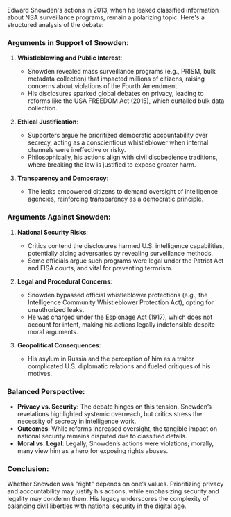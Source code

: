 Edward Snowden's actions in 2013, when he leaked classified information about NSA surveillance programs, remain a polarizing topic. Here's a structured analysis of the debate:

### **Arguments in Support of Snowden:**
1. **Whistleblowing and Public Interest**:  
   - Snowden revealed mass surveillance programs (e.g., PRISM, bulk metadata collection) that impacted millions of citizens, raising concerns about violations of the Fourth Amendment.  
   - His disclosures sparked global debates on privacy, leading to reforms like the USA FREEDOM Act (2015), which curtailed bulk data collection.

2. **Ethical Justification**:  
   - Supporters argue he prioritized democratic accountability over secrecy, acting as a conscientious whistleblower when internal channels were ineffective or risky.  
   - Philosophically, his actions align with civil disobedience traditions, where breaking the law is justified to expose greater harm.

3. **Transparency and Democracy**:  
   - The leaks empowered citizens to demand oversight of intelligence agencies, reinforcing transparency as a democratic principle.

### **Arguments Against Snowden:**
1. **National Security Risks**:  
   - Critics contend the disclosures harmed U.S. intelligence capabilities, potentially aiding adversaries by revealing surveillance methods.  
   - Some officials argue such programs were legal under the Patriot Act and FISA courts, and vital for preventing terrorism.

2. **Legal and Procedural Concerns**:  
   - Snowden bypassed official whistleblower protections (e.g., the Intelligence Community Whistleblower Protection Act), opting for unauthorized leaks.  
   - He was charged under the Espionage Act (1917), which does not account for intent, making his actions legally indefensible despite moral arguments.

3. **Geopolitical Consequences**:  
   - His asylum in Russia and the perception of him as a traitor complicated U.S. diplomatic relations and fueled critiques of his motives.

### **Balanced Perspective:**
- **Privacy vs. Security**: The debate hinges on this tension. Snowden’s revelations highlighted systemic overreach, but critics stress the necessity of secrecy in intelligence work.  
- **Outcomes**: While reforms increased oversight, the tangible impact on national security remains disputed due to classified details.  
- **Moral vs. Legal**: Legally, Snowden’s actions were violations; morally, many view him as a hero for exposing rights abuses.

### **Conclusion**:  
Whether Snowden was "right" depends on one’s values. Prioritizing privacy and accountability may justify his actions, while emphasizing security and legality may condemn them. His legacy underscores the complexity of balancing civil liberties with national security in the digital age.